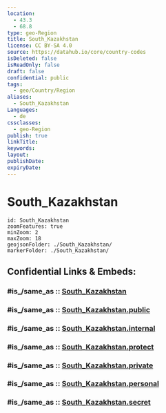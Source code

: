 ```yaml
---
location:
  - 43.3
  - 68.8
type: geo-Region
title: South_Kazakhstan
license: CC BY-SA 4.0
source: https://datahub.io/core/country-codes
isDeleted: false
isReadOnly: false
draft: false
confidential: public
tags:
  - geo/Country/Region
aliases:
  - South_Kazakhstan
Languages:
  - de
cssclasses:
  - geo-Region
publish: true
linkTitle:
keywords:
layout:
publishDate:
expiryDate:
---
```


# South_Kazakhstan

```leaflet
id: South_Kazakhstan
zoomFeatures: true 
minZoom: 2 
maxZoom: 18
geojsonFolder: ./South_Kazakhstan/
markerFolder: ./South_Kazakhstan/
```


## Confidential Links & Embeds: 

### #is_/same_as :: [South_Kazakhstan](/_Standards/Earth/Continent/Asia/Asia~Central/Kazakhstan/Counties/South_Kazakhstan.md) 

### #is_/same_as :: [South_Kazakhstan.public](/_public/Earth/Continent/Asia/Asia~Central/Kazakhstan/Counties/South_Kazakhstan.public.md) 

### #is_/same_as :: [South_Kazakhstan.internal](/_internal/Earth/Continent/Asia/Asia~Central/Kazakhstan/Counties/South_Kazakhstan.internal.md) 

### #is_/same_as :: [South_Kazakhstan.protect](/_protect/Earth/Continent/Asia/Asia~Central/Kazakhstan/Counties/South_Kazakhstan.protect.md) 

### #is_/same_as :: [South_Kazakhstan.private](/_private/Earth/Continent/Asia/Asia~Central/Kazakhstan/Counties/South_Kazakhstan.private.md) 

### #is_/same_as :: [South_Kazakhstan.personal](/_personal/Earth/Continent/Asia/Asia~Central/Kazakhstan/Counties/South_Kazakhstan.personal.md) 

### #is_/same_as :: [South_Kazakhstan.secret](/_secret/Earth/Continent/Asia/Asia~Central/Kazakhstan/Counties/South_Kazakhstan.secret.md)

